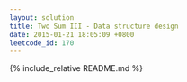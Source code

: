 ```yaml
---
layout: solution
title: Two Sum III - Data structure design
date: 2015-01-21 18:05:09 +0800
leetcode_id: 170
---
```

{% include_relative README.md %}
